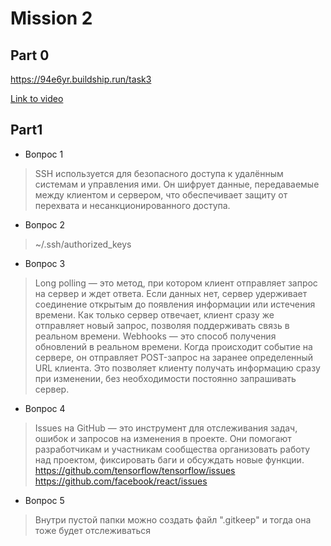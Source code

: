 # Mission 2

## Part 0
https://94e6yr.buildship.run/task3

[Link to video](https://www.youtube.com/watch?v=UUhavvMO2FQ)

## Part1

- Вопрос 1	 
> SSH используется для безопасного доступа к удалённым системам и управления ими. Он шифрует данные, передаваемые между клиентом и сервером, что обеспечивает защиту от перехвата и несанкционированного доступа.

- Вопрос 2	 
> ~/.ssh/authorized_keys 

- Вопрос 3	 
> Long polling — это метод, при котором клиент отправляет запрос на сервер и ждет ответа. Если данных нет, сервер удерживает соединение открытым до появления информации или истечения времени. Как только сервер отвечает, клиент сразу же отправляет новый запрос, позволяя поддерживать связь в реальном времени.
> Webhooks — это способ получения обновлений в реальном времени. Когда происходит событие на сервере, он отправляет POST-запрос на заранее определенный URL клиента. Это позволяет клиенту получать информацию сразу при изменении, без необходимости постоянно запрашивать сервер.

- Вопрос 4	 
> Issues на GitHub — это инструмент для отслеживания задач, ошибок и запросов на изменения в проекте. Они помогают разработчикам и участникам сообщества организовать работу над проектом, фиксировать баги и обсуждать новые функции.
> https://github.com/tensorflow/tensorflow/issues
> https://github.com/facebook/react/issues

- Вопрос 5	 
> Внутри пустой папки можно создать файл ".gitkeep" и тогда она тоже будет отслеживаться
